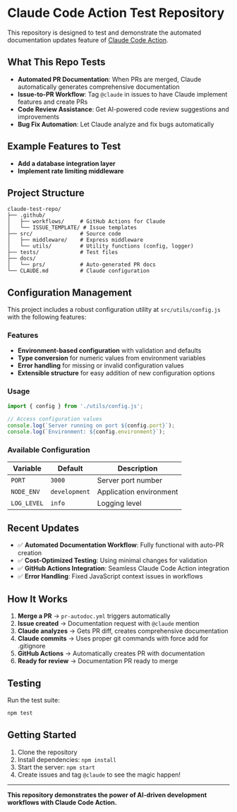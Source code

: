 # Claude Code Action Test Repository
<!-- Simple test change for documentation generation - 2025-08-14 -->
<!-- Testing updated workflow with auto PR creation - 2025-08-14 -->
<!-- Final validation: auto-PR creation works - 2025-08-14 -->

This repository is designed to test and demonstrate the automated documentation updates feature of [Claude Code Action](https://github.com/anthropics/claude-code-action).

## What This Repo Tests

- **Automated PR Documentation**: When PRs are merged, Claude automatically generates comprehensive documentation
- **Issue-to-PR Workflow**: Tag `@claude` in issues to have Claude implement features and create PRs
- **Code Review Assistance**: Get AI-powered code review suggestions and improvements
- **Bug Fix Automation**: Let Claude analyze and fix bugs automatically

## Example Features to Test

- **Add a database integration layer**
- **Implement rate limiting middleware**

## Project Structure

```
claude-test-repo/
├── .github/
│   ├── workflows/     # GitHub Actions for Claude
│   └── ISSUE_TEMPLATE/ # Issue templates
├── src/               # Source code
│   ├── middleware/    # Express middleware
│   └── utils/         # Utility functions (config, logger)
├── tests/             # Test files
├── docs/
│   └── prs/           # Auto-generated PR docs
└── CLAUDE.md          # Claude configuration
```

## Configuration Management

This project includes a robust configuration utility at `src/utils/config.js` with the following features:

### Features
- **Environment-based configuration** with validation and defaults
- **Type conversion** for numeric values from environment variables
- **Error handling** for missing or invalid configuration values
- **Extensible structure** for easy addition of new configuration options

### Usage
```javascript
import { config } from './utils/config.js';

// Access configuration values
console.log(`Server running on port ${config.port}`);
console.log(`Environment: ${config.environment}`);
```

### Available Configuration

| Variable | Default | Description |
|----------|---------|-------------|
| `PORT` | `3000` | Server port number |
| `NODE_ENV` | `development` | Application environment |
| `LOG_LEVEL` | `info` | Logging level |

## Recent Updates

- ✅ **Automated Documentation Workflow**: Fully functional with auto-PR creation
- ✅ **Cost-Optimized Testing**: Using minimal changes for validation
- ✅ **GitHub Actions Integration**: Seamless Claude Code Action integration
- ✅ **Error Handling**: Fixed JavaScript context issues in workflows

## How It Works

1. **Merge a PR** → `pr-autodoc.yml` triggers automatically
2. **Issue created** → Documentation request with `@claude` mention  
3. **Claude analyzes** → Gets PR diff, creates comprehensive documentation
4. **Claude commits** → Uses proper git commands with force add for .gitignore
5. **GitHub Actions** → Automatically creates PR with documentation
6. **Ready for review** → Documentation PR ready to merge

## Testing

Run the test suite:
```bash
npm test
```

## Getting Started

1. Clone the repository
2. Install dependencies: `npm install`
3. Start the server: `npm start`
4. Create issues and tag `@claude` to see the magic happen!

---

**This repository demonstrates the power of AI-driven development workflows with Claude Code Action.**